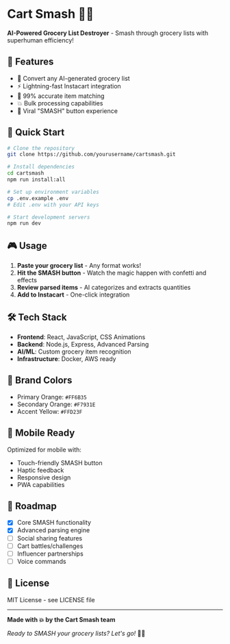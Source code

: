 # Cart Smash 🛒💥

**AI-Powered Grocery List Destroyer** - Smash through grocery lists with superhuman efficiency!

## 🎯 Features
- 🤖 Convert any AI-generated grocery list
- ⚡ Lightning-fast Instacart integration  
- 🎯 99% accurate item matching
- 💥 Bulk processing capabilities
- 🛒 Viral "SMASH" button experience

## 🚀 Quick Start

```bash
# Clone the repository
git clone https://github.com/yourusername/cartsmash.git

# Install dependencies
cd cartsmash
npm run install:all

# Set up environment variables
cp .env.example .env
# Edit .env with your API keys

# Start development servers
npm run dev
```

## 🎮 Usage

1. **Paste your grocery list** - Any format works!
2. **Hit the SMASH button** - Watch the magic happen with confetti and effects
3. **Review parsed items** - AI categorizes and extracts quantities
4. **Add to Instacart** - One-click integration

## 🛠 Tech Stack
- **Frontend**: React, JavaScript, CSS Animations
- **Backend**: Node.js, Express, Advanced Parsing
- **AI/ML**: Custom grocery item recognition
- **Infrastructure**: Docker, AWS ready

## 🎨 Brand Colors
- Primary Orange: `#FF6B35`
- Secondary Orange: `#F7931E`
- Accent Yellow: `#FFD23F`

## 📱 Mobile Ready
Optimized for mobile with:
- Touch-friendly SMASH button
- Haptic feedback
- Responsive design
- PWA capabilities

## 🌟 Roadmap
- [x] Core SMASH functionality
- [x] Advanced parsing engine
- [ ] Social sharing features
- [ ] Cart battles/challenges
- [ ] Influencer partnerships
- [ ] Voice commands

## 📄 License
MIT License - see LICENSE file

---

**Made with 💥 by the Cart Smash team**

*Ready to SMASH your grocery lists? Let's go!* 🛒💥